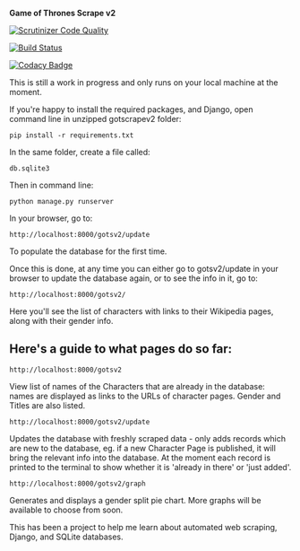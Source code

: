 **Game of Thrones Scrape v2**

[![Scrutinizer Code Quality](https://scrutinizer-ci.com/g/cjacobs27/gotscrapev2/badges/quality-score.png?b=master)](https://scrutinizer-ci.com/g/cjacobs27/gotscrapev2/?branch=master)

[![Build Status](https://travis-ci.org/cjacobs27/gotscrapev2.svg?branch=master)](https://travis-ci.org/cjacobs27/gotscrapev2)

[![Codacy Badge](https://api.codacy.com/project/badge/Grade/32285230bd5743cf92657043245634aa)](https://www.codacy.com/app/cjacobs27/gotscrapev2?utm_source=github.com&amp;utm_medium=referral&amp;utm_content=cjacobs27/gotscrapev2&amp;utm_campaign=Badge_Grade)

This is still a work in progress and only runs on your local machine at the moment.

If you're happy to install the required packages, and Django, open command line in unzipped gotscrapev2 folder:

`pip install -r requirements.txt`

In the same folder, create a file called:

`db.sqlite3`

Then in command line:

`python manage.py runserver`

In your browser, go to:

`http://localhost:8000/gotsv2/update`

To populate the database for the first time.

Once this is done, at any time you can either go to gotsv2/update in your browser
to update the database again, or to see the info in it, go to:

`http://localhost:8000/gotsv2/`

Here you'll see the list of characters with links to their Wikipedia pages,
along with their gender info.

Here's a guide to what pages do so far:
-

`http://localhost:8000/gotsv2`

View list of names of the Characters that are already in the database: names are displayed
as links to the URLs of character pages. Gender and Titles are also listed.

`http://localhost:8000/gotsv2/update`

Updates the database with freshly scraped data - only adds records which are new to
the database, eg. if a new Character Page is published, it will
bring the relevant info into the database. At the moment each record is printed to the terminal
to show whether it is 'already in there' or 'just added'.

`http://localhost:8000/gotsv2/graph`

Generates and displays a gender split pie chart. More graphs will be
available to choose from soon.

This has been a project to help me learn about automated web scraping,
Django, and SQLite databases.



